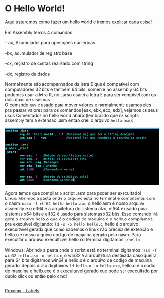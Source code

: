 <h1>O Hello World!</h1>

<p>Aqui trataremos como fazer um hello world e iremos explicar cada coisa!<br><br>Em Assembly temos 4 comandos<br><br>- ax, Acumulador para operações numericas<br><br>-bx, acumulador de registro base<br><br>-cx, registro de contas realizado com string<br><br>-dx, registro de dados<br><br>Normalmente são acompanhados da letra E que é compativel com computadores 32 bits e também 64 bits, somente no assembly 64 bits podemos usar a letra R, no curso usarei a letra E para ser compivel com os dois tipos de sistemas<br>O comando <code>mov</code> é usado para mover valores e normalmente usamos eles pra passar valores para os comandos [eax, ebx, ecx, edx], vejamos os seus usos Comentados no hello world abaixo(lembrando que os scripts assembly tem a extensão .asm então criei o arquivo <code>hello.asm</code>):</p>

<p><img src="helloworld.png"></p>

<p>Agora temos que compilar o script .asm para poder ser execultado!<br>Linux: Abrimos a pasta onde o arquivo está no terminal e compilamos com o nasm: <code>nasm -f elf64 hello hello.asm</code>, o hello.asm é nosso arquivo assembly e o elf64 é a arquitetura do sistema alvo, elf64 é usado para sistemas x64 bits e elf32 é usado para sistemas x32 bits. Esse comando irá gera o arquivo hello.o que é o codigo de maquina e o hello.o compilamos pra execulvel digitando: <code>ld -s -o hello hello.o</code>, hello é o arquivo execultavel gerado que como sabemos o linux não precisa de extensão e hello.o é nosso arquivo codigo de maquina gerado pelo nasm. Para execultar o arquivo execultavel hello no terminal digitamos <code>./hello</code><br><br>Windows: Abrindo a pasta onde o script está no terminal digitamos <code>nasm -f win32 hello.asm -o hello.o</code>, o win32 é a arquitetura destinada caso queira para 64 bits digitamos win64 e hello.o é o arquivo de codigo de maquina gerado, depois disso digitamos <code>ld hello.o -o hello.exe</code>, hello.o é o codio de maquina e hello.exe é o execultavel gerado que pode ser execultado por duplo click ou então pelo cmd!</p>

<a href="labels.md"><br>Proximo - Labels</a>